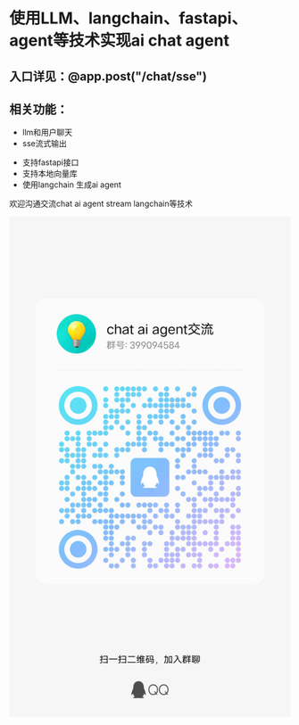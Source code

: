 # 使用LLM、langchain、fastapi、agent等技术实现ai chat agent

## 入口详见：@app.post("/chat/sse")

## 相关功能：
* llm和用户聊天
* sse流式输出
- 支持fastapi接口
- 支持本地向量库
- 使用langchain 生成ai agent

欢迎沟通交流chat ai agent stream langchain等技术

![项目截图](assets/img.png)
